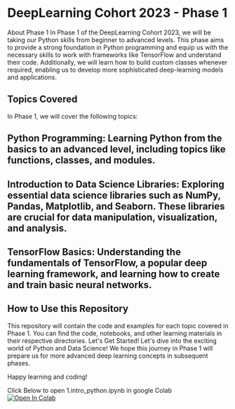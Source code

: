 # DeepLearning Cohort 2023 - Phase 1
About Phase 1
In Phase 1 of the DeepLearning Cohort 2023, we will be taking our Python skills from beginner to advanced levels. This phase aims to provide a strong foundation in Python programming and equip us with the necessary skills to work with frameworks like TensorFlow and understand their code. Additionally, we will learn how to build custom classes whenever required, enabling us to develop more sophisticated deep-learning models and applications.

## Topics Covered
In Phase 1, we will cover the following topics:

## Python Programming: Learning Python from the basics to an advanced level, including topics like functions, classes, and modules.

## Introduction to Data Science Libraries: Exploring essential data science libraries such as NumPy, Pandas, Matplotlib, and Seaborn. These libraries are crucial for data manipulation, visualization, and analysis.

## TensorFlow Basics: Understanding the fundamentals of TensorFlow, a popular deep learning framework, and learning how to create and train basic neural networks.

## How to Use this Repository
This repository will contain the code and examples for each topic covered in Phase 1. You can find the code, notebooks, and other learning materials in their respective directories.
Let's Get Started!
Let's dive into the exciting world of Python and Data Science! We hope this journey in Phase 1 will prepare us for more advanced deep learning concepts in subsequent phases.

Happy learning and coding!


Click Below to open 1.intro_python.ipynb in google Colab <br>
<a href="https://colab.research.google.com/github/Arsalanzabeeb786/Deeplearning_cohort_2023/blob/main/1.intro_python.ipynb">
  <img src="https://colab.research.google.com/assets/colab-badge.svg" alt="Open In Colab"/>
</a>
